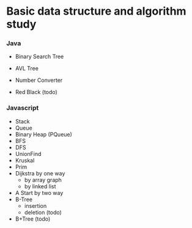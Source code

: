 # Basic data structure and algorithm study

### Java
- Binary Search Tree
- AVL Tree
- Number Converter

- Red Black (todo)

### Javascript
- Stack
- Queue
- Binary Heap (PQueue)
- BFS
- DFS
- UnionFind
- Kruskal
- Prim
- Dijkstra by one way
  - by array graph
  - by linked list 
- A Start by two way
- B-Tree
  - insertion
  - deletion (todo)
- B+Tree (todo)